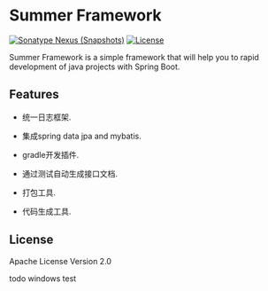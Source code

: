 # Summer Framework

[//]: # ([![Maven central]&#40;https://maven-badges.herokuapp.com/maven-central/top.bettercode.summer/web/badge.svg&#41;]&#40;https://maven-badges.herokuapp.com/maven-central/top.bettercode.summer/web&#41;)
[![Sonatype Nexus (Snapshots)](https://img.shields.io/nexus/s/https/s01.oss.sonatype.org/top.bettercode.summer/web.svg)](https://s01.oss.sonatype.org/content/repositories/snapshots/top/bettercode/summer/)
[![License](http://img.shields.io/:license-apache-brightgreen.svg)](http://www.apache.org/licenses/LICENSE-2.0.html)

Summer Framework is a simple framework that will help you to rapid development of java projects with
Spring Boot.

## Features

* 统一日志框架.

* 集成spring data jpa and mybatis.

* gradle开发插件.

* 通过测试自动生成接口文档.

* 打包工具.

* 代码生成工具.

## License

Apache License Version 2.0


todo windows test